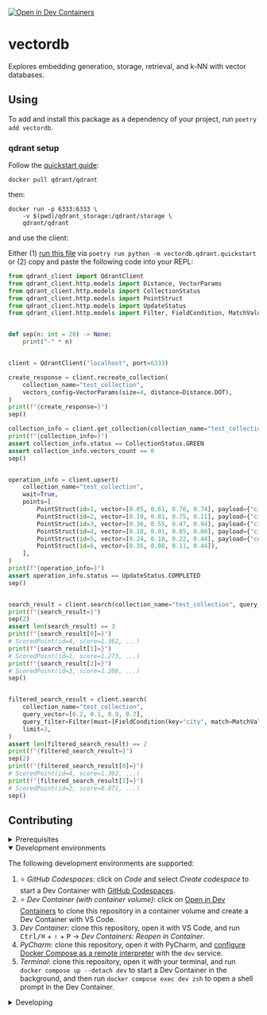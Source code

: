 [![Open in Dev Containers](https://img.shields.io/static/v1?label=Dev%20Containers&message=Open&color=blue&logo=visualstudiocode)](https://vscode.dev/redirect?url=vscode://ms-vscode-remote.remote-containers/cloneInVolume?url=https://github.com/malcolmgreaves/vectordb)

# vectordb

Explores embedding generation, storage, retrieval, and k-NN with vector databases.

## Using

To add and install this package as a dependency of your project, run `poetry add vectordb`.

### qdrant setup

Follow the [quickstart guide](https://qdrant.tech/documentation/quick-start/):
```shell
docker pull qdrant/qdrant
```

then:
```shell
docker run -p 6333:6333 \
    -v $(pwd)/qdrant_storage:/qdrant/storage \
    qdrant/qdrant
```

and use the client:

Either (1) [run this file](./src/vectordb/qdrant/quickstart.py) via `poetry run python -m vectordb.qdrant.quickstart`
or (2) copy and paste the following code into your REPL:
```python
from qdrant_client import QdrantClient
from qdrant_client.http.models import Distance, VectorParams
from qdrant_client.http.models import CollectionStatus
from qdrant_client.http.models import PointStruct
from qdrant_client.http.models import UpdateStatus
from qdrant_client.http.models import Filter, FieldCondition, MatchValue


def sep(n: int = 20) -> None:
    print("-" * n)


client = QdrantClient("localhost", port=6333)

create_response = client.recreate_collection(
    collection_name="test_collection",
    vectors_config=VectorParams(size=4, distance=Distance.DOT),
)
print(f"{create_response=}")
sep()

collection_info = client.get_collection(collection_name="test_collection")
print(f"{collection_info=}")
assert collection_info.status == CollectionStatus.GREEN
assert collection_info.vectors_count == 0
sep()


operation_info = client.upsert(
    collection_name="test_collection",
    wait=True,
    points=[
        PointStruct(id=1, vector=[0.05, 0.61, 0.76, 0.74], payload={"city": "Berlin"}),
        PointStruct(id=2, vector=[0.19, 0.81, 0.75, 0.11], payload={"city": ["Berlin", "London"]}),
        PointStruct(id=3, vector=[0.36, 0.55, 0.47, 0.94], payload={"city": ["Berlin", "Moscow"]}),
        PointStruct(id=4, vector=[0.18, 0.01, 0.85, 0.80], payload={"city": ["London", "Moscow"]}),
        PointStruct(id=5, vector=[0.24, 0.18, 0.22, 0.44], payload={"count": [0]}),
        PointStruct(id=6, vector=[0.35, 0.08, 0.11, 0.44]),
    ],
)
print(f"{operation_info=}")
assert operation_info.status == UpdateStatus.COMPLETED
sep()


search_result = client.search(collection_name="test_collection", query_vector=[0.2, 0.1, 0.9, 0.7], limit=3)
print(f"{search_result=}")
sep(2)
assert len(search_result) == 3
print(f"{search_result[0]=}")
# ScoredPoint(id=4, score=1.362, ...)
print(f"{search_result[1]=}")
# ScoredPoint(id=1, score=1.273, ...)
print(f"{search_result[2]=}")
# ScoredPoint(id=3, score=1.208, ...)
sep()


filtered_search_result = client.search(
    collection_name="test_collection",
    query_vector=[0.2, 0.1, 0.9, 0.7],
    query_filter=Filter(must=[FieldCondition(key="city", match=MatchValue(value="London"))]),
    limit=3,
)
assert len(filtered_search_result) == 2
print(f"{filtered_search_result=}")
sep(2)
print(f"{filtered_search_result[0]=}")
# ScoredPoint(id=4, score=1.362, ...)
print(f"{filtered_search_result[1]=}")
# ScoredPoint(id=2, score=0.871, ...)
sep()

```


## Contributing

<details>
<summary>Prerequisites</summary>

<details>
<summary>1. Set up Git to use SSH</summary>

1. [Generate an SSH key](https://docs.github.com/en/authentication/connecting-to-github-with-ssh/generating-a-new-ssh-key-and-adding-it-to-the-ssh-agent#generating-a-new-ssh-key) and [add the SSH key to your GitHub account](https://docs.github.com/en/authentication/connecting-to-github-with-ssh/adding-a-new-ssh-key-to-your-github-account).
1. Configure SSH to automatically load your SSH keys:
    ```sh
    cat << EOF >> ~/.ssh/config
    Host *
      AddKeysToAgent yes
      IgnoreUnknown UseKeychain
      UseKeychain yes
    EOF
    ```

</details>

<details>
<summary>2. Install Docker</summary>

1. [Install Docker Desktop](https://www.docker.com/get-started).
    - Enable _Use Docker Compose V2_ in Docker Desktop's preferences window.
    - _Linux only_:
        - [Configure Docker to use the BuildKit build system](https://docs.docker.com/build/buildkit/#getting-started). On macOS and Windows, BuildKit is enabled by default in Docker Desktop.
        - Export your user's user id and group id so that [files created in the Dev Container are owned by your user](https://github.com/moby/moby/issues/3206):
            ```sh
            cat << EOF >> ~/.bashrc
            export UID=$(id --user)
            export GID=$(id --group)
            EOF
            ```

</details>

<details>
<summary>3. Install VS Code or PyCharm</summary>

1. [Install VS Code](https://code.visualstudio.com/) and [VS Code's Dev Containers extension](https://marketplace.visualstudio.com/items?itemName=ms-vscode-remote.remote-containers). Alternatively, install [PyCharm](https://www.jetbrains.com/pycharm/download/).
2. _Optional:_ install a [Nerd Font](https://www.nerdfonts.com/font-downloads) such as [FiraCode Nerd Font](https://github.com/ryanoasis/nerd-fonts/tree/master/patched-fonts/FiraCode) and [configure VS Code](https://github.com/tonsky/FiraCode/wiki/VS-Code-Instructions) or [configure PyCharm](https://github.com/tonsky/FiraCode/wiki/Intellij-products-instructions) to use it.

</details>

</details>

<details open>
<summary>Development environments</summary>

The following development environments are supported:

1. ⭐️ _GitHub Codespaces_: click on _Code_ and select _Create codespace_ to start a Dev Container with [GitHub Codespaces](https://github.com/features/codespaces).
1. ⭐️ _Dev Container (with container volume)_: click on [Open in Dev Containers](https://vscode.dev/redirect?url=vscode://ms-vscode-remote.remote-containers/cloneInVolume?url=https://github.com/malcolmgreaves/vectordb) to clone this repository in a container volume and create a Dev Container with VS Code.
1. _Dev Container_: clone this repository, open it with VS Code, and run <kbd>Ctrl/⌘</kbd> + <kbd>⇧</kbd> + <kbd>P</kbd> → _Dev Containers: Reopen in Container_.
1. _PyCharm_: clone this repository, open it with PyCharm, and [configure Docker Compose as a remote interpreter](https://www.jetbrains.com/help/pycharm/using-docker-compose-as-a-remote-interpreter.html#docker-compose-remote) with the `dev` service.
1. _Terminal_: clone this repository, open it with your terminal, and run `docker compose up --detach dev` to start a Dev Container in the background, and then run `docker compose exec dev zsh` to open a shell prompt in the Dev Container.

</details>

<details>
<summary>Developing</summary>

- Run `poe` from within the development environment to print a list of [Poe the Poet](https://github.com/nat-n/poethepoet) tasks available to run on this project.
- Run `poetry add {package}` from within the development environment to install a run time dependency and add it to `pyproject.toml` and `poetry.lock`. Add `--group test` or `--group dev` to install a CI or development dependency, respectively.
- Run `poetry update` from within the development environment to upgrade all dependencies to the latest versions allowed by `pyproject.toml`.

</details>
